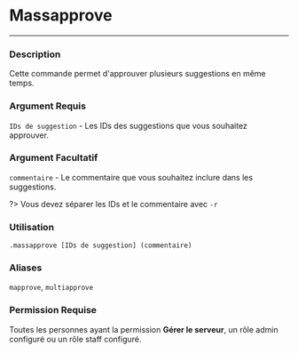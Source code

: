 # Massapprove
---
### Description
Cette commande permet d'approuver plusieurs suggestions en même temps.
### Argument Requis
`IDs de suggestion` - Les IDs des suggestions que vous souhaitez approuver.
### Argument Facultatif 
`commentaire` - Le commentaire que vous souhaitez inclure dans les suggestions.

?> Vous devez séparer les IDs et le commentaire avec `-r`
### Utilisation
```
.massapprove [IDs de suggestion] (commentaire)
```
### Aliases
`mapprove`, `multiapprove`
### Permission Requise
Toutes les personnes ayant la permission **Gérer le serveur**, un rôle admin configuré ou un rôle staff configuré.

